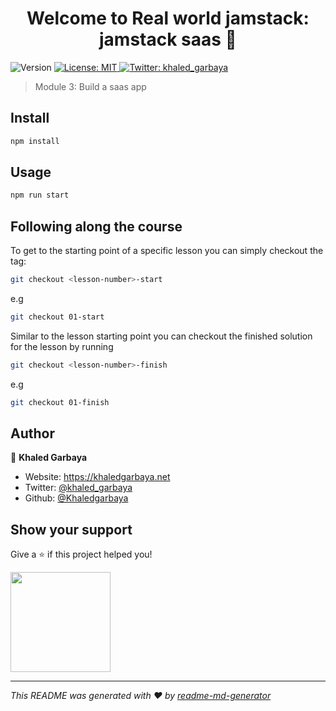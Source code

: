 <h1 align="center">Welcome to Real world jamstack: jamstack saas 👋</h1>
<p>
  <img alt="Version" src="https://img.shields.io/badge/version-1.0.0-blue.svg?cacheSeconds=2592000" />
  <a href="#" target="_blank">
    <img alt="License: MIT" src="https://img.shields.io/badge/License-MIT-yellow.svg" />
  </a>
  <a href="https://twitter.com/khaled_garbaya" target="_blank">
    <img alt="Twitter: khaled_garbaya" src="https://img.shields.io/twitter/follow/khaled_garbaya.svg?style=social" />
  </a>
</p>

> Module 3: Build a saas app

## Install

```sh
npm install
```

## Usage

```sh
npm run start
```

## Following along the course

To get to the starting point of a specific lesson you can simply checkout the
tag:

```sh
git checkout <lesson-number>-start
```

e.g

```sh
git checkout 01-start
```

Similar to the lesson starting point you can checkout the finished solution for
the lesson by running

```sh
git checkout <lesson-number>-finish
```

e.g

```sh
git checkout 01-finish
```

## Author

👤 **Khaled Garbaya**

- Website: https://khaledgarbaya.net
- Twitter: [@khaled_garbaya](https://twitter.com/khaled_garbaya)
- Github: [@Khaledgarbaya](https://github.com/Khaledgarbaya)

## Show your support

Give a ⭐️ if this project helped you!

<a href="https://www.patreon.com/khaledgarbaya">
  <img src="https://c5.patreon.com/external/logo/become_a_patron_button@2x.png" width="160">
</a>

---

_This README was generated with ❤️ by
[readme-md-generator](https://github.com/kefranabg/readme-md-generator)_
